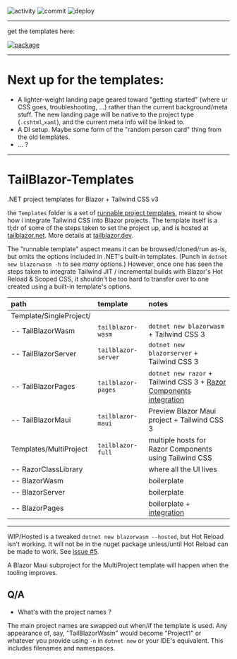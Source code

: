 ![activity](https://img.shields.io/github/commit-activity/m/McNerdius/TailBlazor-Templates)
![commit](https://img.shields.io/github/last-commit/McNerdius/TailBlazor-Templates)
![deploy](https://img.shields.io/github/workflow/status/McNerdius/TailBlazor-Templates/swa-deploy)

---

get the templates here:

[![package](https://img.shields.io/nuget/vpre/McNerdius.TailBlazorTemplates?style=for-the-badge)](https://www.nuget.org/packages/McNerdius.TailBlazorTemplates/)

---

# Next up for the templates:

* A lighter-weight landing page geared toward "getting started" (where ur CSS goes, troubleshooting, ...) rather than the current background/meta stuff.  The new landing page will be native to the project type (`.cshtml`,`xaml`), and the current meta info will be linked to.
* A DI setup.  Maybe some form of the "random person card" thing from the old templates.
* ... ?

---

# TailBlazor-Templates

.NET project templates for Blazor + Tailwind CSS v3

the `Templates` folder is a set of [runnable project templates](https://github.com/dotnet/templating/wiki/Runnable-Project-Templates), meant to show how i integrate Tailwind CSS into Blazor projects. The template itself is a tl;dr of some of the steps taken to set the project up, and is hosted at [tailblazor.net](https://www.tailblazor.net). More details at [tailblazor.dev](https://www.tailblazor.dev).

The "runnable template" aspect means it can be browsed/cloned/run as-is, but omits the options included in .NET's built-in templates. (Punch in `dotnet new blazorwasm -h` to see _many_ options.) However, once one has seen the steps taken to integrate Tailwind JIT / incremental builds with Blazor's Hot Reload & Scoped CSS, it shouldn't be too hard to transfer over to one created using a built-in template's options.

| path                    | template            | notes                                                  |
| :---------------------- | :------------------ | :----------------------------------------------------- |
| Template/SingleProject/ |                     |                                                        |
| -- TailBlazorWasm       | `tailblazor-wasm`   |  `dotnet new blazorwasm` + Tailwind CSS 3       |
| -- TailBlazorServer     | `tailblazor-server` |  `dotnet new blazorserver` + Tailwind CSS 3     |
| -- TailBlazorPages      | `tailblazor-pages ` |  `dotnet new razor` + Tailwind CSS 3 + [Razor Components integration](https://docs.microsoft.com/en-us/aspnet/core/blazor/components/prerendering-and-integration?view=aspnetcore-6.0&pivots=server) |
| -- TailBlazorMaui       | `tailblazor-maui`   |  Preview Blazor Maui project + Tailwind CSS 3       |
| Templates/MultiProject  | `tailblazor-full`   |  multiple hosts for Razor Components using Tailwind CSS |
| -- RazorClassLibrary    |                     |  where all the UI lives                                 |
| -- BlazorWasm           |                     |  boilerplate                                            |
| -- BlazorServer         |                     |  boilerplate                                            |
| -- BlazorPages          |                     |  boilerplate + [integration](https://docs.microsoft.com/en-us/aspnet/core/blazor/components/prerendering-and-integration?view=aspnetcore-6.0&pivots=server)                                             |

---

WIP/Hosted is a tweaked `dotnet new blazorwasm --hosted`, but Hot Reload isn't working.  It will not be in the nuget package unless/until Hot Reload can be made to work. See [issue #5](https://github.com/McNerdius/TailBlazor-Templates/issues/5).

A Blazor Maui subproject for the MultiProject template will happen when the tooling improves.

## Q/A

- What's with the project names ?

The main project names are swapped out when/if the template is used. Any appearance of, say, "TailBlazorWasm" would become "Project1" or whatever you provide using `-n` in `dotnet new` or your IDE's equivalent. This includes filenames and namespaces.
